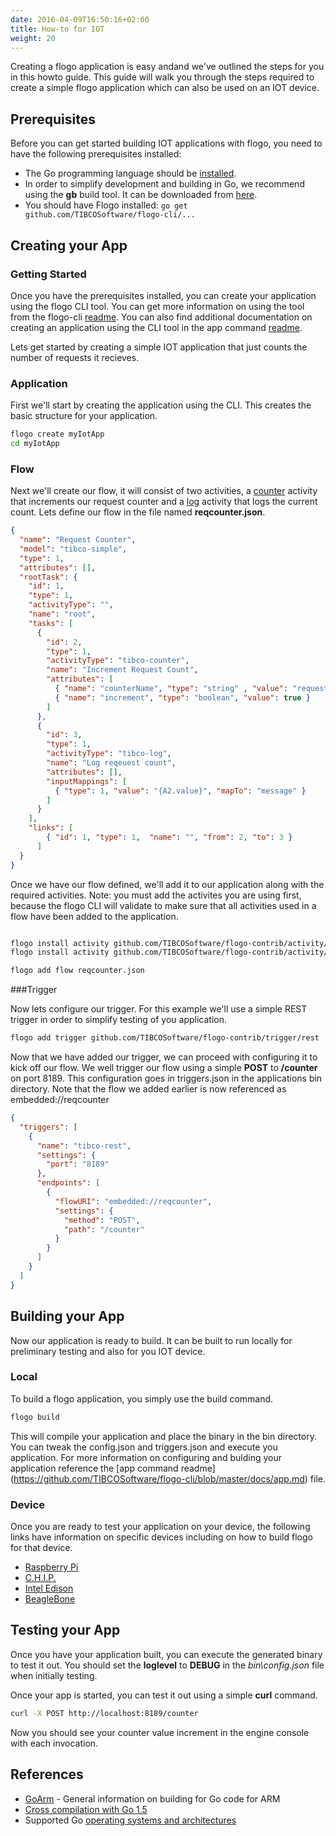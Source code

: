 ```yaml
---
date: 2016-04-09T16:50:16+02:00
title: How-to for IOT
weight: 20
---
```


Creating a flogo application is easy andand we've outlined the steps for you in this howto guide. This guide will walk you through the steps required to create a simple flogo application which can also be used on an IOT device.

## Prerequisites
Before you can get started building IOT applications with flogo, you need to have the following prerequisites installed:

* The Go programming language should be [installed](https://golang.org/doc/install).
* In order to simplify development and building in Go, we recommend using the **gb** build tool.  It can be downloaded from [here](https://getgb.io).
* You should have Flogo installed: `go get github.com/TIBCOSoftware/flogo-cli/...`

## Creating your App

### Getting Started

Once you have the prerequisites installed, you can create your application using the flogo CLI tool.  You can get more information on using the tool from the flogo-cli [readme](https://github.com/TIBCOSoftware/flogo-cli/blob/master/README.md). You can also find additional documentation on creating an application using the CLI tool in the app command [readme](https://github.com/TIBCOSoftware/flogo-cli/blob/master/docs/app.md).

Lets get started by creating a simple IOT application that just counts the number of requests it recieves.

### Application

First we'll start by creating the application using the CLI.  This creates the basic structure for your application.

```bash
flogo create myIotApp
cd myIotApp
``` 
### Flow

Next we'll create our flow, it will consist of two activities, a [counter](https://github.com/TIBCOSoftware/flogo-contrib/blob/master/activity/counter/README.md) activity that increments our request counter and a [log](https://github.com/TIBCOSoftware/flogo-contrib/blob/master/activity/log/README.md) activity that logs the current count.  Lets define our flow in the file named **reqcounter.json**.

```json
{
  "name": "Request Counter",
  "model": "tibco-simple",
  "type": 1,
  "attributes": [],
  "rootTask": {
    "id": 1,
    "type": 1,
    "activityType": "",
    "name": "root",
    "tasks": [
      {
        "id": 2,
        "type": 1,
        "activityType": "tibco-counter",
        "name": "Increment Request Count",
        "attributes": [
          { "name": "counterName", "type": "string" , "value": "requests" },
          { "name": "increment", "type": "boolean", "value": true }
        ]
      },
      {
        "id": 3,
        "type": 1,
        "activityType": "tibco-log",
        "name": "Log reqeuest count",
        "attributes": [],
        "inputMappings": [
          { "type": 1, "value": "{A2.value}", "mapTo": "message" }
        ]
      }
    ],
    "links": [
        { "id": 1, "type": 1,  "name": "", "from": 2, "to": 3 }
      ]
  }
}
```
Once we have our flow defined, we'll add it to our application along with the required activities. Note: you must add the activites you are using first, because the flogo CLI will validate to make sure that all activities used in a flow have been added to the application.

```bash

flogo install activity github.com/TIBCOSoftware/flogo-contrib/activity/log
flogo install activity github.com/TIBCOSoftware/flogo-contrib/activity/counter

flogo add flow reqcounter.json
``` 

###Trigger

Now lets configure our trigger.  For this example we'll use a simple REST trigger in order to simplify testing of you application.

```bash
flogo add trigger github.com/TIBCOSoftware/flogo-contrib/trigger/rest
```

Now that we have added our trigger, we can proceed with configuring it to kick off our flow.  We well trigger our flow using a simple **POST** to **/counter** on port 8189.  This configuration goes in triggers.json in the applications bin directory. Note that the flow we added earlier is now referenced as embedded://reqcounter

```json
{
  "triggers": [
    {
      "name": "tibco-rest",
      "settings": {
        "port": "8189"
      },
      "endpoints": [
        {
          "flowURI": "embedded://reqcounter",
          "settings": {
            "method": "POST",
            "path": "/counter"
          }
        }
      ]
    }
  ]
}
```

## Building your App
Now our application is ready to build. It can be built to run locally for preliminary testing and also for you IOT device.
### Local

To build a flogo application, you simply use the build command.

```bash
flogo build
```
This will compile your application and place the binary in the bin directory.  You can tweak the config.json and triggers.json and execute you application.  For more information on configuring and bulding your application reference the [app command readme] (https://github.com/TIBCOSoftware/flogo-cli/blob/master/docs/app.md) file.

### Device
Once you are ready to test your application on your device, the following links have information on specific devices including on how to build flogo for that device.

* [Raspberry Pi](device-pi.md) 
* [C.H.I.P.](device-chip.md)
* [Intel Edison](device-edison.md)
* [BeagleBone](device-beaglebone.md)

## Testing your App

Once you have your application built, you can execute the generated binary to test it out.  You should set the **loglevel** to **DEBUG** in the *bin\config.json* file when initially testing.

Once your app is started, you can test it out using a simple **curl** command.

```bash
curl -X POST http://localhost:8189/counter
```

Now you should see your counter value increment in the engine console with each invocation.


## References
* [GoArm](https://github.com/golang/go/wiki/GoArm) - General information on building for Go code for ARM 
* [Cross compilation with Go 1.5](http://dave.cheney.net/2015/08/22/cross-compilation-with-go-1-5)
* Supported Go [operating systems and architectures](https://golang.org/doc/install/source#environment)